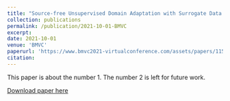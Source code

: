 ```yaml
---
title: "Source-free Unsupervised Domain Adaptation with Surrogate Data Generation"
collection: publications
permalink: /publication/2021-10-01-BMVC
excerpt: 
date: 2021-10-01
venue: 'BMVC'
paperurl: 'https://www.bmvc2021-virtualconference.com/assets/papers/1158.pdf'
citation: 
---
```

This paper is about the number 1. The number 2 is left for future work.

[Download paper here](https://www.bmvc2021-virtualconference.com/assets/papers/1158.pdf)
